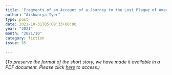 ```yaml
---
title: 'Fragments of an Account of a Journey to the Lost Plague of Amarpur '
author: "Aishwarya Iyer"
type: post
date: 2021-10-31T05:09:33+00:00
year: "2021"
month: "2021/10"
category: fiction
issue: 55

---
```

(_To preserve the format of the short story, we have made it available in a PDF document._ __Please click_ [here][1] _to access.)__

 [1]: http://bombayliterarymagazine.com/wp-content/uploads/2021/11/Aishwarya-Iyer-Fragments.docx.pdf
